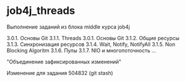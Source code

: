 # job4j_threads
Выполнение заданий из блока middle курса job4j

3.0.1. Основы Git
3.1.1. Threads
3.0.1. Основы Git
3.1.2. Общие ресурсы
3.1.3. Синхронизация ресурсов
3.1.4. Wait, Notify, NotifyAll
3.1.5. Non Blocking Algoritm
3.1.6. Пулы
3.1.7. NIO и многопоточность
...

"Объединение зафиксированных изменений"

Изменение для задания 504832 (git stash)